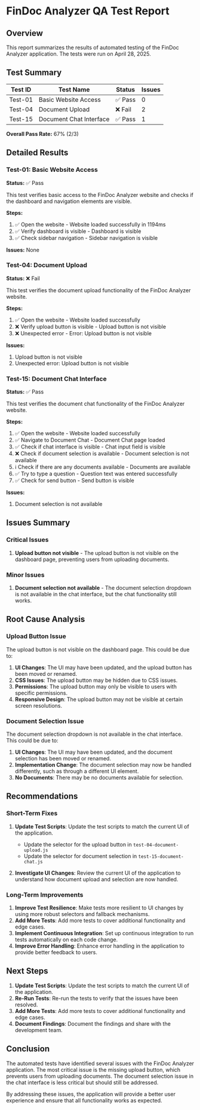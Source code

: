 # FinDoc Analyzer QA Test Report

## Overview

This report summarizes the results of automated testing of the FinDoc Analyzer application. The tests were run on April 28, 2025.

## Test Summary

| Test ID | Test Name | Status | Issues |
|---------|-----------|--------|--------|
| Test-01 | Basic Website Access | ✅ Pass | 0 |
| Test-04 | Document Upload | ❌ Fail | 2 |
| Test-15 | Document Chat Interface | ✅ Pass | 1 |

**Overall Pass Rate:** 67% (2/3)

## Detailed Results

### Test-01: Basic Website Access

**Status:** ✅ Pass

This test verifies basic access to the FinDoc Analyzer website and checks if the dashboard and navigation elements are visible.

**Steps:**
1. ✅ Open the website - Website loaded successfully in 1194ms
2. ✅ Verify dashboard is visible - Dashboard is visible
3. ✅ Check sidebar navigation - Sidebar navigation is visible

**Issues:** None

### Test-04: Document Upload

**Status:** ❌ Fail

This test verifies the document upload functionality of the FinDoc Analyzer website.

**Steps:**
1. ✅ Open the website - Website loaded successfully
2. ❌ Verify upload button is visible - Upload button is not visible
3. ❌ Unexpected error - Error: Upload button is not visible

**Issues:**
1. Upload button is not visible
2. Unexpected error: Upload button is not visible

### Test-15: Document Chat Interface

**Status:** ✅ Pass

This test verifies the document chat functionality of the FinDoc Analyzer website.

**Steps:**
1. ✅ Open the website - Website loaded successfully
2. ✅ Navigate to Document Chat - Document Chat page loaded
3. ✅ Check if chat interface is visible - Chat input field is visible
4. ❌ Check if document selection is available - Document selection is not available
5. ℹ️ Check if there are any documents available - Documents are available
6. ✅ Try to type a question - Question text was entered successfully
7. ✅ Check for send button - Send button is visible

**Issues:**
1. Document selection is not available

## Issues Summary

### Critical Issues

1. **Upload button not visible** - The upload button is not visible on the dashboard page, preventing users from uploading documents.

### Minor Issues

1. **Document selection not available** - The document selection dropdown is not available in the chat interface, but the chat functionality still works.

## Root Cause Analysis

### Upload Button Issue

The upload button is not visible on the dashboard page. This could be due to:

1. **UI Changes**: The UI may have been updated, and the upload button has been moved or renamed.
2. **CSS Issues**: The upload button may be hidden due to CSS issues.
3. **Permissions**: The upload button may only be visible to users with specific permissions.
4. **Responsive Design**: The upload button may not be visible at certain screen resolutions.

### Document Selection Issue

The document selection dropdown is not available in the chat interface. This could be due to:

1. **UI Changes**: The UI may have been updated, and the document selection has been moved or renamed.
2. **Implementation Change**: The document selection may now be handled differently, such as through a different UI element.
3. **No Documents**: There may be no documents available for selection.

## Recommendations

### Short-Term Fixes

1. **Update Test Scripts**: Update the test scripts to match the current UI of the application.
   - Update the selector for the upload button in `test-04-document-upload.js`
   - Update the selector for document selection in `test-15-document-chat.js`

2. **Investigate UI Changes**: Review the current UI of the application to understand how document upload and selection are now handled.

### Long-Term Improvements

1. **Improve Test Resilience**: Make tests more resilient to UI changes by using more robust selectors and fallback mechanisms.
2. **Add More Tests**: Add more tests to cover additional functionality and edge cases.
3. **Implement Continuous Integration**: Set up continuous integration to run tests automatically on each code change.
4. **Improve Error Handling**: Enhance error handling in the application to provide better feedback to users.

## Next Steps

1. **Update Test Scripts**: Update the test scripts to match the current UI of the application.
2. **Re-Run Tests**: Re-run the tests to verify that the issues have been resolved.
3. **Add More Tests**: Add more tests to cover additional functionality and edge cases.
4. **Document Findings**: Document the findings and share with the development team.

## Conclusion

The automated tests have identified several issues with the FinDoc Analyzer application. The most critical issue is the missing upload button, which prevents users from uploading documents. The document selection issue in the chat interface is less critical but should still be addressed.

By addressing these issues, the application will provide a better user experience and ensure that all functionality works as expected.
